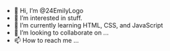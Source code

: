- 👋 Hi, I’m @24EmilyLogo
- 👀 I’m interested in stuff.
- 🌱 I’m currently learning HTML, CSS, and JavaScript
- 💞️ I’m looking to collaborate on ...
- 📫 How to reach me ...

<!---
24EmilyLogo/24EmilyLogo is a ✨ special ✨ repository because its `README.md` (this file) appears on your GitHub profile.
You can click the Preview link to take a look at your changes.
--->
